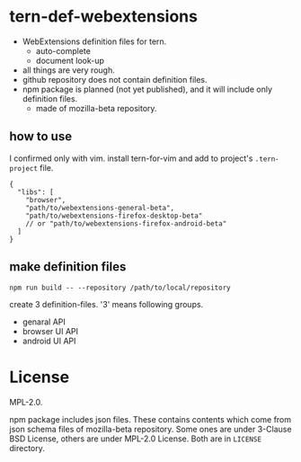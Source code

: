 # tern-def-webextensions
 * WebExtensions definition files for tern.
   * auto-complete
   * document look-up
 * all things are very rough.
 * github repository does not contain definition files.
 * npm package is planned (not yet published), and it will include only definition files.
   * made of mozilla-beta repository.

## how to use
I confirmed only with vim. install tern-for-vim and add to project's `.tern-project` file.

```.tern-project
{
  "libs": [
    "browser",
    "path/to/webextensions-general-beta",
    "path/to/webextensions-firefox-desktop-beta"
    // or "path/to/webextensions-firefox-android-beta"
  ]
}
```

## make definition files

`npm run build -- --repository /path/to/local/repository`

create 3 definition-files. '3' means following groups.

 * genaral API
 * browser UI API
 * android UI API

# License
MPL-2.0.

npm package includes json files. These contains contents which come from 
json schema files of mozilla-beta repository. 
Some ones are under 3-Clause BSD License, others are under MPL-2.0 License. 
Both are in `LICENSE` directory.

<!-- vim:expandtab ff=unix fenc=utf-8 sw=2 -->


